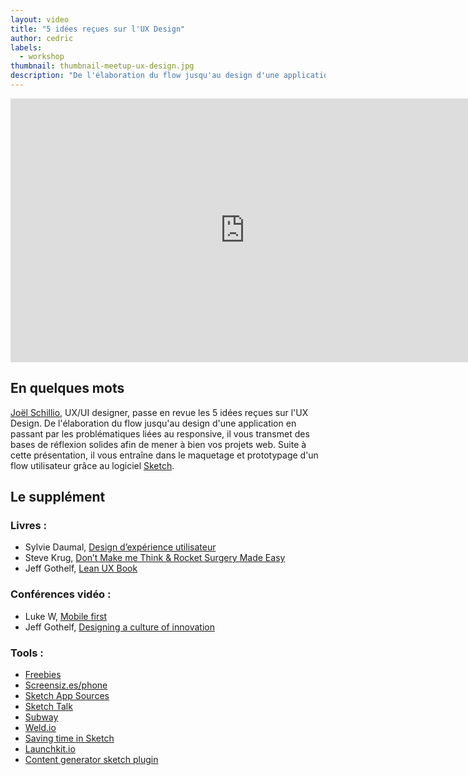 ```yaml
---
layout: video
title: "5 idées reçues sur l'UX Design"
author: cedric
labels:
  - workshop
thumbnail: thumbnail-meetup-ux-design.jpg
description: "De l'élaboration du flow jusqu'au design d'une application en passant par les problématiques liées au responsive, Joël Schillio passe en revue les 5 idées reçues sur l'UX Design."
---
```


<div class="video-wrapper"><iframe width="750" height="422" src="https://www.youtube.com/embed/WcUTwhnsTDs?showinfo=0" frameborder="0" allowfullscreen></iframe></div>

## En quelques mots

[Joël Schillio](https://twitter.com/joelschillio), UX/UI designer, passe en revue les 5 idées reçues sur l'UX Design. De l'élaboration du flow jusqu'au design d'une application en passant par les problématiques liées au responsive, il vous transmet des bases de réflexion solides afin de mener à bien vos projets web. Suite à cette présentation, il vous entraîne dans le maquetage et prototypage d'un flow utilisateur grâce au logiciel [Sketch](http://bohemiancoding.com/sketch/).


## Le supplément

### Livres :

- Sylvie Daumal, [Design d’expérience utilisateur](http://amzn.to/1KWN479)
- Steve Krug, [Don’t Make me Think & Rocket Surgery Made Easy](http://amzn.to/1KWMWEz)
- Jeff Gothelf, [Lean UX Book](http://amzn.to/1KWNdaB)

### Conférences vidéo :

- Luke W, [Mobile first](https://vimeo.com/38187066)
- Jeff Gothelf, [Designing a culture of innovation](https://www.youtube.com/watch?v=Qc-cazqaUY8)

### Tools :

- [Freebies](http://freebie.supply)
- [Screensiz.es/phone](http://screensiz.es/phone)
- [Sketch App Sources](http://www.sketchappsources.com)
- [Sketch Talk](http://sketchtalk.io)
- [Subway](https://github.com/pixle/subway)
- [Weld.io](https://www.weld.io)
- [Saving time in Sketch](https://medium.com/@lorenzvs/saving-time-in-sketch-7042142c8a8e?ref=hackingui)
- [Launchkit.io](https://launchkit.io/screenshots)
- [Content generator sketch plugin](https://github.com/timuric/Content-generator-sketch-plugin)
